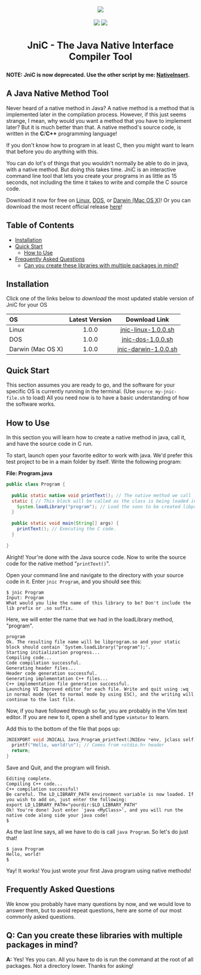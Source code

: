 <h1 align="center">
  <a href="https://github.com/CodeDojoOfficial/JniC"><img src="https://codedojoofficial.github.io/image/jnic-logo.png"></a>
  <br>
</h1>

<p align="center">
  <a href="https://github.com/CodeDojoOfficial/JniC/releases/tag/1.0.0"><img src="https://img.shields.io/badge/version-1.0.0-green.svg?longCache=true&style=for-the-badge"></a>
  <a href="#a-java-native-method-tool"><img src="https://img.shields.io/badge/java%20native%20interface-compiler-blue.svg?longCache=true&style=for-the-badge"></a>
</p>

<h3 align="center" style="font-size: 25px;">
  <font>JniC - The Java Native Interface Compiler Tool</font>
</h3>

**NOTE: JniC is now deprecated. Use the other script by me: [NativeInsert](https://github.com/CodeDojoOfficial/NativeInsert).**

## A Java Native Method Tool

Never heard of a native method in Java? A native method is a method that is implemented later in the compilation process. However, if this just seems strange, I mean, why would you want a method that you have to implement later? But it is much better than that. A native method's source code, is written in the **C**/**C++** programming language!

If you don't know how to program in at least C, then you might want to learn that before you do anything with this.

You can do lot's of things that you wouldn't normally be able to do in java, with a native method. But doing this takes time. JniC is an interactive command line tool that lets you create your programs in as little as 15 seconds, not including the time it takes to write and compile the C source code.

Download it now for free on [Linux](https://github.com/CodeDojoOfficial/JniC/blob/master/src/jnic-linux.sh 'jnic-linux.sh Source File'), [DOS](https://github.com/CodeDojoOfficial/JniC/blob/master/src/jnic-dos.sh 'jnic-dos.sh Source File'), or [Darwin (Mac OS X)](https://github.com/CodeDojoOfficial/JniC/blob/master/src/jnic-darwin.sh 'jnic-darwin.sh Source File')! Or you can download the most recent official release [here](https://github.com/CodeDojoOfficial/JniC/releases/latest 'Latest Release')!

## Table of Contents

- [Installation](#installation)
- [Quick Start](#quick-start)
  - [How to Use](#how-to-use)
- [Frequently Asked Questions](#frequently-asked-questions)
  - [Can you create these libraries with multiple packages in mind?](#q-can-you-create-these-libraries-with-multiple-packages-in-mind)

## Installation

Click one of the links below to *download* the most updated stable version of JniC for your OS

| OS | Latest Version | Download Link |
|:---|:--------------:|:-------------:|
| Linux | 1.0.0 | [jnic-linux-1.0.0.sh](https://github.com/CodeDojoOfficial/JniC/releases/download/1.0.0/jnic-linux-1.0.0.sh) |
| DOS | 1.0.0 | [jnic-dos-1.0.0.sh](https://github.com/CodeDojoOfficial/JniC/releases/download/1.0.0/jnic-dos-1.0.0.sh) |
| Darwin (Mac OS X) | 1.0.0 | [jnic-darwin-1.0.0.sh](https://github.com/CodeDojoOfficial/JniC/releases/download/1.0.0/jnic-darwin-1.0.0.sh) |

## Quick Start

This section assumes you are ready to go, and the software for your specific OS is currently running in the terminal. (Use `source my-jnic-file.sh` to load) All you need now is to have a basic understanding of how the software works.

## How to Use

In this section you will learn how to create a native method in java, call it, and have the source code in C run.

To start, launch open your favorite editor to work with java. We'd prefer this test project to be in a main folder by itself. Write the following program:

**File: Program.java**

```java
public class Program {
  
  public static native void printText(); // The native method we call
  static { // This block will be called as the class is being loaded into memory.
    System.loadLibrary("program"); // Load the soon to be created libprogram.so, or program.dll on DOS.
  }
  
  public static void main(String[] args) {
    printText(); // Executing the C code.
  }
  
}
```

Alright! Your're done with the Java source code. Now to write the source code for the native method "`printText()`".

Open your command line and navigate to the directory with your source code in it. Enter `jnic Program`, and you should see this:

```
$ jnic Program
Input: Program
What would you like the name of this library to be? Don't include the lib prefix or .so suffix.
```

Here, we will enter the name that we had in the loadLibrary method, "program".

```
program
Ok. The resulting file name will be libprogram.so and your static block should contain `System.loadLibrary("program");'.
Starting initialization progress...
Compiling code...
Code compilation successful.
Generating header files...
Header code generation successful.
Generating implementation C++ files...
C++ implementation file generation successful.
Launching VI Improved editor for each file. Write and quit using :wq in normal mode (Get to normal mode by using ESC), and the writing will continue to the last file.
```

Now, if you have followed through so far, you are probably in the Vim text editor. If you are new to it, open a shell and type `vimtutor` to learn.

Add this to the bottom of the file that pops up:

```c
JNIEXPORT void JNICALL Java_Program_printText(JNIEnv *env, jclass self) { // Naming convention: Java_<package_and_class_name>_<method_name>
  printf("Hello, world!\n"); // Comes from <stdio.h> header
  return;
}
```

Save and Quit, and the program will finish.

```
Editing complete.
Compiling C++ code...
C++ compilation successful!
Be careful. The LD_LIBRARY_PATH environment variable is now loaded. If you wish to add on, just enter the following:
export LD_LIBRARY_PATH="yourdir:$LD_LIBRARY_PATH"
Ok! You're done! Just enter `java <MyClass>', and you will run the native code along side your java code!
$ 
```

As the last line says, all we have to do is call `java Program`. So let's do just that!

```
$ java Program
Hello, world!
$
```

Yay! It works! You just wrote your first Java program using native methods!

## Frequently Asked Questions

We know you probably have many questions by now, and we would love to answer them, but to avoid repeat questions, here are some of our most commonly asked questions.

## Q: Can you create these libraries with multiple packages in mind?

**A:** Yes! Yes you can. All you have to do is run the command at the root of all packages. Not a directory lower. Thanks for asking!
